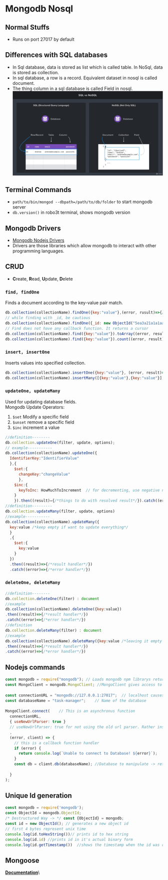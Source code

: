 # Mongodb Nosql

## Normal Stuffs

* Runs on port 27017 by default

## Differences with SQL databases

* In Sql database, data is stored as list which is called table. In NoSql, data is stored as collection.
* In sql database, a row is a record. Equivalent dataset in nosql is called document.
* The thing column in a sql database is called Field in nosql.
![Difference](assets/difference.png)

## Terminal Commands

* ```path/to/bin/mongod --dbpath=/path/to/db/folder``` to start mongodb server
* ```db.version()``` in robo3t terminal, shows mongodb version

## Mongodb Drivers

* [Mongodb Nodejs Drivers](https://mongodb.github.io/node-mongodb-native/4.2/)
* Drivers are those libraries which allow mongodb to interact with other programming languages.

## CRUD

* **C**reate, **R**ead, **U**pdate, **D**elete

### ```find, findOne```

Finds a document according to the key-value pair match.

```javascript
db.collection(collectionName).findOne({key:"value"},(error, rusult)=>{/*callback handler*/});
// while finding with _id, be cautious
db.collection(collectionName).findOne({_id: new ObjectId("5ea3a21a1a1aa1a1a1a1a1a1")},(error, result)=>{/*callback handler*/});
// Find does not have any callback function. It returns a cursor
db.collection(collectionName).find({key:"value"}).toArray((error, result)=>{/*callback handler, result holds search result*/});
db.collection(collectionName).find({key:"value"}).count((error, result)=>{/*callback handler, count holds how many results returned*/});
```

### ```insert, insertOne```

Inserts values into specified collection.

```javascript
db.collection(collectionName).insertOne({key:"value"}, (error, result)=>{/*callback handler*/});
db.collection(collectionName).insertMany([{key:"value"},{key:"value"}], (error, result)=>{/*callback handler*/});
```

### ```updateOne, updateMany```

Used for updating database fields.\
Mongodb Update Operators:
1. ```$set``` Modify a specific field
2. ```$unset``` remove a specific field
3. ```$inc``` increment a value

```javascript
//definition--------
db.collection.updateOne(filter, update, options);
// example-----------
db.collection(collectionName).updateOne({
  IdentifierKey:"IdentifierValue"
  },{
    $set:{
      changeKey:"changeValue"
      },
    $inc:{
      keyToInc: HowMuchToIncrement  // for decrementing, use negative number as howMuch operator 
    }
    }).then((result)={/*things to do with resolved result*/}).catch((error)=>{/*things to do to handle error*/})
//definition---------
db.collection.updateMany(filter, update, options)
//example-----------
db.collection(collectionName).updateMany({
  key:value /*keep empty if want to update everything*/
  }
  ,{
    $set:{
      key:value
    }
  })
  .then((result)=>{/*result handler*/})
  .catch((error)=>{/*error handler*/})

```

### ```deleteOne, deleteMany```

```javascript
//definition--------
db.collection.deleteOne(filter) : document
//example
db.collection(collectionName).deleteOne({key:value})
.then((result)=>{/*result handler*/})
.catch((error)=>{/*error handler*/})
//definition
db.collection.deleteMany(filter) : document
//example
db.collection(collectionName).deleteMany({key:value /*leaving it empty will delete the first document*/})
.then((result)=>{/*result handler*/})
.catch((error)=>{/*error handler*/})
```

## Nodejs commands

```javascript
const mongodb = require("mongodb"); // Loads mongodb npm librarys return object
const MongoClient = mongodb.MongoClient; //MongoClient gives access to functions necessary to connect to the mongodb server

const connectionURL = "mongodb://127.0.0.1:27017";  // localhost causes trouble for some reason
const databaseName = "task-manager";    // Name of the database

MongoClient.connect(    // This is an asynchronus function
  connectionURL,
  { useNewUrlParser: true }
  // useNewUrlParser: true for not using the old url parser. Rather instructing to use the new one
  ,
  (error, client) => {
    // this is a callback function handler
    if (error) {
      return console.log(`Unable to connect to Database! ${error}`);
    }
    const db = client.db(databaseName); //Database to manipulate -> returns reference to database

  }
);
```

## Unique Id generation

```javascript
const mongodb = require('mongodb');
const ObjectId = mongodb.ObjectId;
/* Destructured Way -> */ const {ObjectId} = mongodb;
const id = new ObjectId(); // generates a new object id
// first 4 bytes represent unix time
console.log(id.toHexString())// prints id to hex string
console.log(id.id) //prints id in it's actual binary form
console.log(id.getTimestamp())  //shows the timestamp when the id was created
```

## Mongoose

[**Documentation**](https://mongoosejs.com/)\

